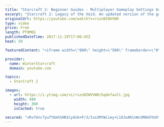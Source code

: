 ```yaml
---
title: "Starcraft 2: Beginner Guides - Multiplayer Gameplay Settings Guide and Recommendations (Updated)"
excerpt: "Starcraft 2: Legacy of the Void. An updated version of the gameplay/controls and region settings guide for Legacy of the Void, going over the changes and reiterating my recommended settings, as well as the settings I use as a Grandmaster player.  Thanks for watching and hope you enjoy!  I am a Grandmasters"
originalUrl: https://youtube.com/watch?v=rsznBIWVVW0
type: video
price: Free
length: PT9M6S
publishedDateTime: 2017-11-19T17:06:45Z
heat: 50

featuredContent: "<iframe width=\"800\" height=\"500\" frameborder=\"0\" src=\"https://www.youtube.com/embed/rsznBIWVVW0\" allow=\"accelerometer; autoplay; encrypted-media; gyroscope; picture-in-picture\" allowfullscreen></iframe>"

provider:
  name: WinterStarcraft
  domain: youtube.com

topics:
  - StarCraft 2

images:
  - url: https://i.ytimg.com/vi/rsznBIWVVW0/hqdefault.jpg
    width: 480
    height: 360
    isCached: true

secured: "vRv7Unc7yufYQehSHN1Cydvb+P/3/Ixo3MYWiiey+L1OJoAR1nWcUMAGFhUXtleGCJ12h4SbwUUKacAEnJlXncKe4oZ1aPWVKzaUU3EJKTShvHziiuD5okmTx94IRJh1HY6k9LYHLubuHggpATWyqjXCCZSobMWz03hYGoPGYhntGz2dM99kRqWhVaLDVmw8P92+8sAVaSuwHXDUfr1xEjqRCdwXLriJLJg/Pr2A91QGHTivEL0I/HFAs/e6kUK+SRGdBbcjKHrby+yuZGmCnz7U6/EBV7qVDXDgg64boDKm1ThwzH89+X9hpX5e5otBuxEr41NRk+bZVSD5Lc6xVYvDh5qnT+S3PuDPtCZRJi/rvQ9s1c7J8+2cyWnXYK7tFB4rWhiIvc8dEaCJjBdgzzKIOAE3emV33w+otNBv36I=;0qQ72dO0fgVqKqDW8ceUtw=="
---
```


